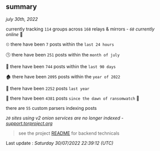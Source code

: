 
## summary
_july 30th, 2022_

currently tracking `114` groups across `168` relays & mirrors - _`68` currently online_ 📡

⏲ there have been `7` posts within the `last 24 hours`

🕓 there have been `251` posts within the `month of july`

📅 there have been `744` posts within the `last 90 days`

🏚 there have been `2095` posts within the `year of 2022`

🚀 there have been `2252` posts `last year`

🦕 there have been `4381` posts `since the dawn of ransomwatch` 🐣

there are `55` custom parsers indexing posts

_`20` sites using v2 onion services are no longer indexed - [support.torproject.org](https://support.torproject.org/onionservices/v2-deprecation/)_

> see the project [README](https://github.com/jmousqueton/ransomwatch#readme) for backend technicals



Last update : _Saturday 30/07/2022 22:39:12 (UTC)_

